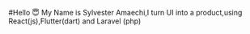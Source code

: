 #Hello 😇
My Name is Sylvester Amaechi,I turn UI into a product,using React(js),Flutter(dart) and Laravel (php)
